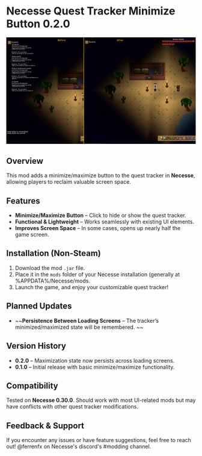 # Necesse Quest Tracker Minimize Button 0.2.0

![Preview](./Preview.png)  

## Overview  
This mod adds a minimize/maximize button to the quest tracker in **Necesse**, allowing players to reclaim valuable screen space.  

## Features  
- **Minimize/Maximize Button** – Click to hide or show the quest tracker.  
- **Functional & Lightweight** – Works seamlessly with existing UI elements.  
- **Improves Screen Space** – In some cases, opens up nearly half the game screen.  

## Installation (Non-Steam)
1. Download the mod `.jar` file.  
2. Place it in the `mods` folder of your Necesse installation (generally at %APPDATA%/Necesse/mods.  
3. Launch the game, and enjoy your customizable quest tracker!  

## Planned Updates  
- ~~**Persistence Between Loading Screens** – The tracker’s minimized/maximized state will be remembered.  ~~

## Version History  
- **0.2.0** – Maximization state now persists across loading screens.  
- **0.1.0** – Initial release with basic minimize/maximize functionality.  

## Compatibility  
Tested on **Necesse 0.30.0**. Should work with most UI-related mods but may have conflicts with other quest tracker modifications.  

## Feedback & Support  
If you encounter any issues or have feature suggestions, feel free to reach out! @ferrenfx on Necesse's discord's #modding channel.
